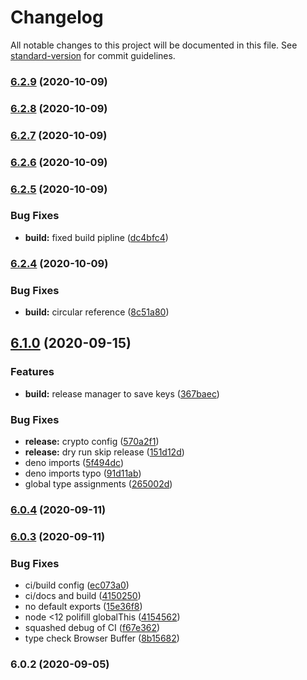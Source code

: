 # Changelog

All notable changes to this project will be documented in this file. See [standard-version](https://github.com/conventional-changelog/standard-version) for commit guidelines.

### [6.2.9](https://github.com/josh-hemphill/valivar/compare/v6.2.8...v6.2.9) (2020-10-09)

### [6.2.8](https://github.com/josh-hemphill/valivar/compare/v6.2.7...v6.2.8) (2020-10-09)

### [6.2.7](https://github.com/josh-hemphill/valivar/compare/v6.2.6...v6.2.7) (2020-10-09)

### [6.2.6](https://github.com/josh-hemphill/valivar/compare/v6.2.5...v6.2.6) (2020-10-09)

### [6.2.5](https://github.com/josh-hemphill/valivar/compare/v6.2.4...v6.2.5) (2020-10-09)


### Bug Fixes

* **build:** fixed build pipline ([dc4bfc4](https://github.com/josh-hemphill/valivar/commit/dc4bfc499c925039c8d379d57d5866e27497b69c))

### [6.2.4](https://github.com/josh-hemphill/valivar/compare/v6.2.3...v6.2.4) (2020-10-09)


### Bug Fixes

* **build:** circular reference ([8c51a80](https://github.com/josh-hemphill/valivar/commit/8c51a800d3639290cfb80d154f5e7d75135c0caf))

## [6.1.0](https://github.com/josh-hemphill/valivar/compare/v6.0.4...v6.1.0) (2020-09-15)


### Features

* **build:** release manager to save keys ([367baec](https://github.com/josh-hemphill/valivar/commit/367baec45cd47ad7b19955ea3387fba8c69af5e3))


### Bug Fixes

* **release:** crypto config ([570a2f1](https://github.com/josh-hemphill/valivar/commit/570a2f105fd29b51749e3fcfc207a8983632fac4))
* **release:** dry run skip release ([151d12d](https://github.com/josh-hemphill/valivar/commit/151d12d43dce2341dfc97cc5646250efa4b37130))
* deno imports ([5f494dc](https://github.com/josh-hemphill/valivar/commit/5f494dc496be4d16dbdc41db146b4c837864f70e))
* deno imports typo ([91d11ab](https://github.com/josh-hemphill/valivar/commit/91d11ab2639a05506d421af0c77a31bcc1f436bf))
* global type assignments ([265002d](https://github.com/josh-hemphill/valivar/commit/265002d3f2b05ac0e98eb85195e381f32a9d2d51))

### [6.0.4](https://github.com/josh-hemphill/valivar/compare/v6.0.3...v6.0.4) (2020-09-11)

### [6.0.3](https://github.com/josh-hemphill/valivar/compare/v6.0.2...v6.0.3) (2020-09-11)


### Bug Fixes

* ci/build config ([ec073a0](https://github.com/josh-hemphill/valivar/commit/ec073a0736a66efbbe31436384374491b4762cdc))
* ci/docs and build ([4150250](https://github.com/josh-hemphill/valivar/commit/4150250312efd47759186ad86db9a3bcbfb3a53f))
* no default exports ([15e36f8](https://github.com/josh-hemphill/valivar/commit/15e36f8e3582e5df467c6b41668bc9ca6121aaae))
* node <12 polifill globalThis ([4154562](https://github.com/josh-hemphill/valivar/commit/4154562ce71aa03a8c5d95cb649de8a515d7fe79))
* squashed debug of CI ([f67e362](https://github.com/josh-hemphill/valivar/commit/f67e36207710ffcdbbbe15d633e3eb514568b8e3))
* type check Browser Buffer ([8b15682](https://github.com/josh-hemphill/valivar/commit/8b15682846b184dc7898eee3cd1f2b13c3f4a0a0))

### 6.0.2 (2020-09-05)
